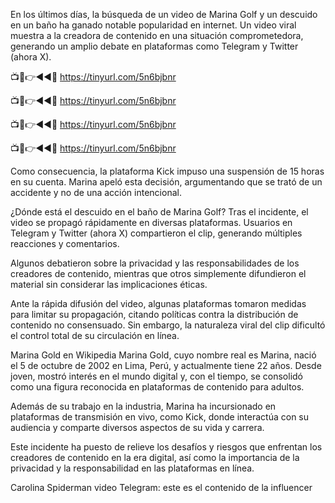 En los últimos días, la búsqueda de un video de Marina Golf y un descuido en un baño ha ganado notable popularidad en internet. Un video viral muestra a la creadora de contenido en una situación comprometedora, generando un amplio debate en plataformas como Telegram y Twitter (ahora X).


📺📱👉◄◄🔴  https://tinyurl.com/5n6bjbnr

📺📱👉◄◄🔴  https://tinyurl.com/5n6bjbnr

📺📱👉◄◄🔴  https://tinyurl.com/5n6bjbnr

📺📱👉◄◄🔴  https://tinyurl.com/5n6bjbnr


Como consecuencia, la plataforma Kick impuso una suspensión de 15 horas en su cuenta. Marina apeló esta decisión, argumentando que se trató de un accidente y no de una acción intencional.

¿Dónde está el descuido en el baño de Marina Golf?
Tras el incidente, el video se propagó rápidamente en diversas plataformas. Usuarios en Telegram y Twitter (ahora X) compartieron el clip, generando múltiples reacciones y comentarios.

Algunos debatieron sobre la privacidad y las responsabilidades de los creadores de contenido, mientras que otros simplemente difundieron el material sin considerar las implicaciones éticas.

Ante la rápida difusión del video, algunas plataformas tomaron medidas para limitar su propagación, citando políticas contra la distribución de contenido no consensuado. Sin embargo, la naturaleza viral del clip dificultó el control total de su circulación en línea.

Marina Gold en Wikipedia
Marina Gold, cuyo nombre real es Marina, nació el 5 de octubre de 2002 en Lima, Perú, y actualmente tiene 22 años. Desde joven, mostró interés en el mundo digital y, con el tiempo, se consolidó como una figura reconocida en plataformas de contenido para adultos.

Además de su trabajo en la industria, Marina ha incursionado en plataformas de transmisión en vivo, como Kick, donde interactúa con su audiencia y comparte diversos aspectos de su vida y carrera.

Este incidente ha puesto de relieve los desafíos y riesgos que enfrentan los creadores de contenido en la era digital, así como la importancia de la privacidad y la responsabilidad en las plataformas en línea.

Carolina Spiderman video Telegram: este es el contenido de la influencer
